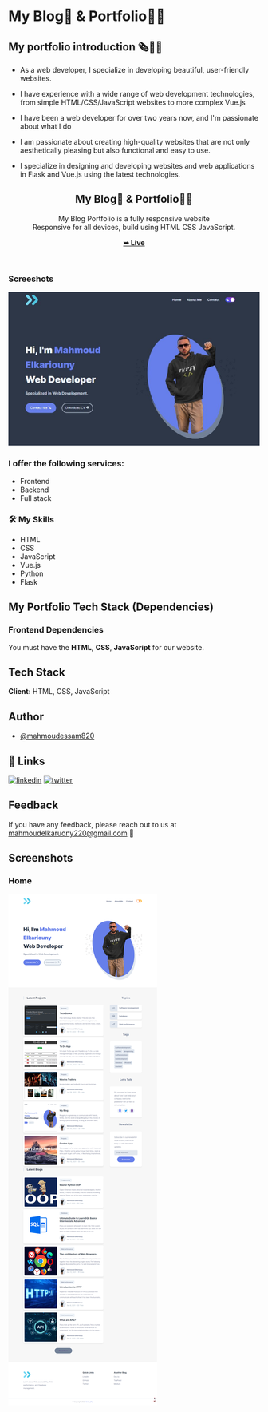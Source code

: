 # My Blog📰 & Portfolio👨‍💻

## My portfolio introduction 🗞👨‍💻

- As a web developer, I specialize in developing beautiful, user-friendly websites.

- I have experience with a wide range of web development technologies,
  from simple HTML/CSS/JavaScript websites to more complex Vue.js

- I have been a web developer for over two years now, and I'm passionate about what I do

- I am passionate about creating high-quality websites that are not only
  aesthetically pleasing but also functional and easy to use.

- I specialize in designing and developing websites and web applications
  in Flask and Vue.js using the latest technologies.

<div align="center">
  
  <h2 align="center">My Blog📰 & Portfolio👨‍💻</h2>

My Blog Portfolio is a fully responsive website <br />Responsive for all devices, build using HTML CSS JavaScript.

<a href="https://clear-sleet.surge.sh/"><strong>➥ Live</strong></a>

</div>

<br />

### Screeshots

![My Blog & Portfolio](./assets/images/protfolio_screenshot.jpg "Desktop Mode")

### I offer the following services:

- Frontend
- Backend
- Full stack

### 🛠 My Skills

- HTML
- CSS
- JavaScript
- Vue.js
- Python
- Flask

## My Portfolio Tech Stack (Dependencies)

### Frontend Dependencies

You must have the **HTML**, **CSS**, **JavaScript** for our website.

## Tech Stack

**Client:** HTML, CSS, JavaScript

## Author

- [@mahmoudessam820](https://github.com/mahmoudessam820)

## 🔗 Links

[![linkedin](https://img.shields.io/badge/linkedin-0A66C2?style=for-the-badge&logo=linkedin&logoColor=white)](https://www.linkedin.com/in/mahmoud-el-kariouny-822719149/)
[![twitter](https://img.shields.io/badge/twitter-1DA1F2?style=for-the-badge&logo=twitter&logoColor=white)](https://twitter.com/Mahmoud42275)

## Feedback

If you have any feedback, please reach out to us at mahmoudelkaruony220@gmail.com 📧

## Screenshots

### Home

![](./assets/images/home-portfolio.png)

